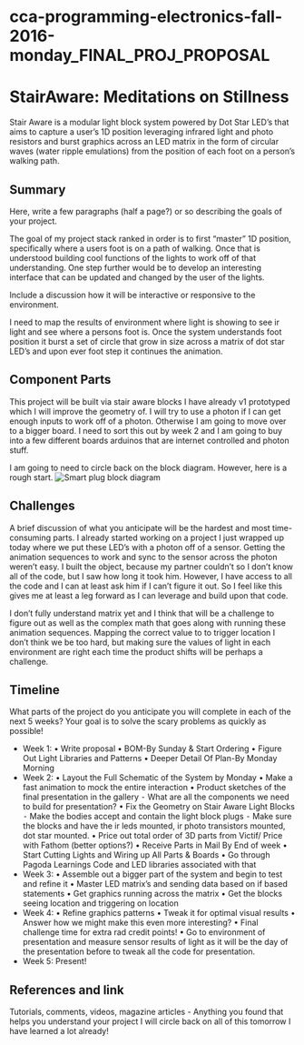 # cca-programming-electronics-fall-2016-monday_FINAL_PROJ_PROPOSAL

# StairAware: Meditations on Stillness

Stair Aware is a modular light block system powered by Dot Star LED’s that aims to capture a user’s 1D position leveraging infrared light and photo resistors and burst graphics across an LED matrix in the form of circular waves (water ripple emulations) from the position of each foot on a person’s walking path.   

## Summary

Here, write a few paragraphs (half a page?) or so describing the goals of your project.

The goal of my project stack ranked in order is to first “master” 1D position, specifically where a users foot is on a path of walking. Once that is understood building cool functions of the lights to work off of that understanding. One step further would be to develop an interesting interface that can be updated and changed by the user of the lights. 

Include a discussion how it will be interactive or responsive to the environment.

I need to map the results of environment where light is showing to see ir light and see where a persons foot is. Once the system understands foot position it burst a set of circle that grow in size across a matrix of dot star LED’s and upon ever foot step it continues the animation. 

## Component Parts

This project will be built via stair aware blocks I have already v1 prototyped which I will improve the geometry of. I will try to use a photon if I can get enough inputs to work off of a photon. Otherwise I am going to move over to a bigger board. I need to sort this out by week 2 and I am going to buy into a few different boards arduinos that are internet controlled and photon stuff. 

I am going to need to circle back on the block diagram. However, here is a rough start.
![Smart plug block diagram](img/Board_Schema.png)

## Challenges

A brief discussion of what you anticipate will be the hardest and most time-consuming parts.
I already started working on a project I just wrapped up today where we put these LED’s with a photon off of a sensor. Getting the animation sequences to work and sync to the sensor across the photon weren’t easy. I built the object, because my partner couldn’t so I don’t know all of the code, but I saw how long it took him. However, I have access to all the code and I can at least ask him if I can’t figure it out. So I feel like this gives me at least a leg forward as I can leverage and build upon that code. 

I don’t fully understand matrix yet and I think that will be a challenge to figure out as well as the complex math that goes along with running these animation sequences. Mapping the correct value to to trigger location I don’t think we be too hard, but making sure the values of light in each environment are right each time the product shifts will be perhaps a challenge. 

## Timeline

What parts of the project do you anticipate you will complete in each of the next 5 weeks? Your goal is to solve the scary problems as quickly as possible! 

- Week 1: 
	•	Write proposal
	•	BOM-By Sunday & Start Ordering
	•	Figure Out Light Libraries and Patterns
	•	Deeper Detail Of Plan-By Monday Morning
- Week 2: 
	•	Layout the Full Schematic of the System by Monday
	•	Make a fast animation to mock the entire interaction
	•	Product sketches of the final presentation in the gallery
	⁃	What are all the components we need to build for presentation? 
	•	Fix the Geometry on Stair Aware Light Blocks
	⁃	Make the bodies accept and contain the light block plugs
	⁃	Make sure the blocks and have the ir leds mounted, ir photo transistors mounted, dot star mounted.
	•	Price out total order of 3D parts from Victif/ Price with Fathom (better options?)
	•	Receive Parts in Mail By End of week
	•	Start Cutting Lights and Wiring up All Parts & Boards
	•	Go through Pagoda Learnings Code and LED libraries associated with that
- Week 3:
	•	Assemble out a bigger part of the system and begin to test and refine it
	•	Master LED matrix’s and sending data based on if based statements
	•	Get graphics running across the matrix 
	•	Get the blocks seeing location and triggering on location
- Week 4:
	•	Refine graphics patterns
	•	Tweak it for optimal visual results 
	•	Answer how we might make this even more interesting? 
	•	Final challenge time for extra rad credit points! 
	•	Go to environment of presentation and measure sensor results of light as it will be the day of the presentation before to tweak all the code for presentation. 
- Week 5: Present!

## References and link
Tutorials, comments, videos, magazine articles - Anything you found that helps you understand your project 
I will circle back on all of this tomorrow I have learned a lot already! 
